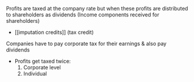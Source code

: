 Profits are taxed at the company rate but when these profits are distributed to shareholders as dividends (Income components received for shareholders)
- [[imputation credits]] (tax credit)

Companies have to pay corporate tax for their earnings & also pay dividends
- Profits get taxed twice:
	1. Corporate level
	2. Individual 